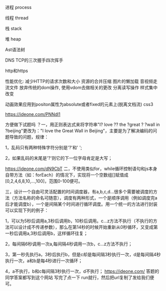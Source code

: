 进程 process


线程 thread


栈 stack


堆 heap



Ast语法树


DNS
TCP的三次握手四次挥手


http和https

性能优化:
 减少HTTP的请求次数和大小
 资源的合并压缩
 图片的懒加载
 音视频走流文件
 放弃传统的dom操作, 使用vdom去做相关的更改
 分离读写操作
 样式集中改变
 
 动画效果应用到positon属性为absolute或者fixed的元素上(脱离文档流)
 css3

https://ideone.com/PNNdl1

方便做下试题吗 ？一，用正则表达式来将字符串"I? love ?? the ?great ? ?wall in ?beijing"更改为："I love the Great Wall in Beijing"，主要是为了解决编码的问题导致的问题，规律：

1，乱码只有两种特殊字符分别是'?'和' ';

2，如果乱码的末尾是'?'则它的下一位字母肯定是大写；

https://ideone.com/dN9CbT
二，不使用类似for，while循环控制语句和js本身自带方法（如：forEach）的情况下，实现将一个空数组[]赋值成[0,2,4,6,8,10,...,100]，范围0-100便可。

三，设计一个自由可灵活配置的时间调度器，有a,b,c,d...很多个需要被调度的方法（方法名称的命名可随意），调度有两种形式，一个是顺序调用（例如调度完a后才能调度b），一个是间隔某个时间进行循环调度。用一个统一的方法进行封装可以实现下列的例子：

1，可以为5秒后调用a,3秒后调用b，10秒后调用。c...z方法不执行（不执行的方法可以设计成不传递参数），那么在第14秒的时候开始重新从0秒循环，又变成第一秒后调用a,3秒后调用b，这样循环往复；

2，每间隔6秒调用一次a,每间隔4秒调用一次b，c...z方法不执行；

3，第一秒先执行a，3秒后执行b，但是c却是每间隔3秒执行一次，d是每间隔4秒执行一次，a和b是每4秒进行一次循环；

4，a不执行，b和c每间隔3秒执行一次，d不执行；
https://ideone.com/ 答题的同学答案都写到这个网站 写完了点一下 run就行，然后把url复制了发给我们便可。







